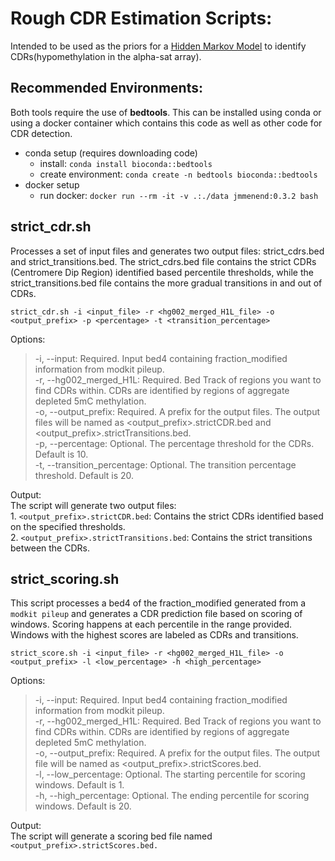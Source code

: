 # Rough CDR Estimation Scripts:
Intended to be used as the priors for a [Hidden Markov Model](https://github.com/jmenendez98/hmm_cdr) to identify CDRs(hypomethylation in the alpha-sat array).

## Recommended Environments:
Both tools require the use of **bedtools**. This can be installed using conda or using a docker container which contains this code as well as other code for CDR detection.
 * conda setup (requires downloading code)
   - install: `conda install bioconda::bedtools`
   - create environment: `conda create -n bedtools bioconda::bedtools`
 * docker setup
   - run docker: `docker run --rm -it -v .:./data jmmenend:0.3.2 bash`

## strict_cdr.sh 
Processes a set of input files and generates two output files: strict_cdrs.bed and strict_transitions.bed. The strict_cdrs.bed file contains the strict CDRs (Centromere Dip Region) identified based percentile thresholds, while the strict_transitions.bed file contains the more gradual transitions in and out of CDRs.  

`strict_cdr.sh -i <input_file> -r <hg002_merged_H1L_file> -o <output_prefix> -p <percentage> -t <transition_percentage>`   

Options:  

> -i, --input: Required. Input bed4 containing fraction_modified information from modkit pileup.  
> -r, --hg002_merged_H1L: Required. Bed Track of regions you want to find CDRs within. CDRs are identified by regions of aggregate depleted 5mC methylation.  
> -o, --output_prefix: Required. A prefix for the output files. The output files will be named as <output_prefix>.strictCDR.bed and <output_prefix>.strictTransitions.bed.  
> -p, --percentage: Optional. The percentage threshold for the CDRs. Default is 10.  
> -t, --transition_percentage: Optional. The transition percentage threshold. Default is 20.  

Output:  
The script will generate two output files:  
1.
`<output_prefix>.strictCDR.bed`: Contains the strict CDRs identified based on the specified thresholds.  
2.
`<output_prefix>.strictTransitions.bed`: Contains the strict transitions between the CDRs.  

## strict_scoring.sh
This script processes a bed4 of the fraction_modified generated from a `modkit pileup` and generates a CDR prediction file based on scoring of windows. Scoring happens at each percentile in the range provided. Windows with the highest scores are labeled as CDRs and transitions.

`strict_score.sh -i <input_file> -r <hg002_merged_H1L_file> -o <output_prefix> -l <low_percentage> -h <high_percentage>`

Options:  

> -i, --input: Required. Input bed4 containing fraction_modified information from modkit pileup.   
> -r, --hg002_merged_H1L: Required. Bed Track of regions you want to find CDRs within. CDRs are identified by regions of aggregate depleted 5mC methylation.  
> -o, --output_prefix: Required. A prefix for the output files. The output file will be named as <output_prefix>.strictScores.bed.  
> -l, --low_percentage: Optional. The starting percentile for scoring windows. Default is 1.  
> -h, --high_percentage: Optional. The ending percentile for scoring windows. Default is 20.  

Output:  
The script will generate a scoring bed file named `<output_prefix>.strictScores.bed.`